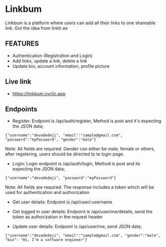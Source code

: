 # Linkbum

Linkbum is a platform where users can add all their links to one shareable link. Got the idea from linktr.ee

## FEATURES

- Authentication (Registration and Login)
- Add links, update a link, delete a link
- Update bio, account information, profile picture

## Live link

- https://linkbum.cyclic.app

## Endpoints

- Register: Endpoint is /api/auth/register, Method is post and it's expecting the JSON data;

```
{"username":"devadedeji", "email":"sample@gmail.com", "password":"myPassword", "gender":"male"}
```

Note: All fields are required.
Gender can either be male, female or others, after regstering, users should be directed to te login page.

- Login: Login endpoint is /api/auth/login, Method is post and its expecting the JSON data;

```
{"username":"devadedeji", "password":"myPassword"}
```

Note: All fields are required.
The response includes a token which will be used for authentication and authorization

- Get user details: Endpoint is /api/user/:username

* Get logged in user details: Endpoint is /api/user/me/details, send the token as authorization in the request header

* Update user details: Endpoint is /api/user/me, send JSON data;

```
{"username":"devadedeji", "email":"sample@gmail.com", "gender":"male", "bio": "Hi, I'm a software engineer"}
```
